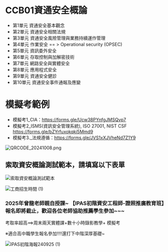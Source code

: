 # CCB01資通安全概論
- 第1單元	資通安全基本觀念
- 第2單元	資通安全相關法規
- 第3單元	資通安全風險管理與業務持續運作管理
- 第4單元	作業安全 == > Operational security (OPSEC)
- 第5單元	資訊委外安全
- 第6單元	存取控制與加解密技術
- 第7單元	網路安全與實體安全
- 第8單元	應用程式安全
- 第9單元	資通安全健診
- 第10單元	資通安全事件通報及應變
# 模擬考範例
- 模擬考1_CIA：https://forms.gle/Ucw38PYnfgJMSQvp7
- 模擬考2_ISMS(資訊安全管理系統), ISO 27001, NIST CSF https://forms.gle/bZYrfuxokqki5Mmd9
- 模擬考3._法規遵循：https://forms.gle/JVS1xXJVheNd7Z1Y9

![QRCODE_20241008.png](QRCODE_20241008.png)

## 索取資安概論測試範本，請填寫以下表單
![索取資安概論測試範本](https://github.com/user-attachments/assets/997655ca-0375-4836-a922-d57f0411e21c)

![工商招生時間 (1)](https://github.com/user-attachments/assets/6740bcb3-32ae-4041-90c2-89a5df4ccd80)
### 2025年曾龍老師親自授課~ 【IPAS初階資安工程師-證照推廣教育班】報名即將截止，歡迎各位老師協助推薦學生參加~~~

考取率超高==>周末兩天實體課+數十小時錄影教學+ 模擬考

※適合高中職學生報名參加!!!!還打下中階深厚基礎~

![IPAS初階海報240925 (1)](https://github.com/user-attachments/assets/be9a70be-deda-42e1-ae86-6e660c0b93bc)
